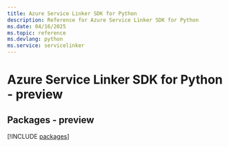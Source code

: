 ```yaml
---
title: Azure Service Linker SDK for Python
description: Reference for Azure Service Linker SDK for Python
ms.date: 04/16/2025
ms.topic: reference
ms.devlang: python
ms.service: servicelinker
---
```

# Azure Service Linker SDK for Python - preview
## Packages - preview
[!INCLUDE [packages](service-linker-index.md)]